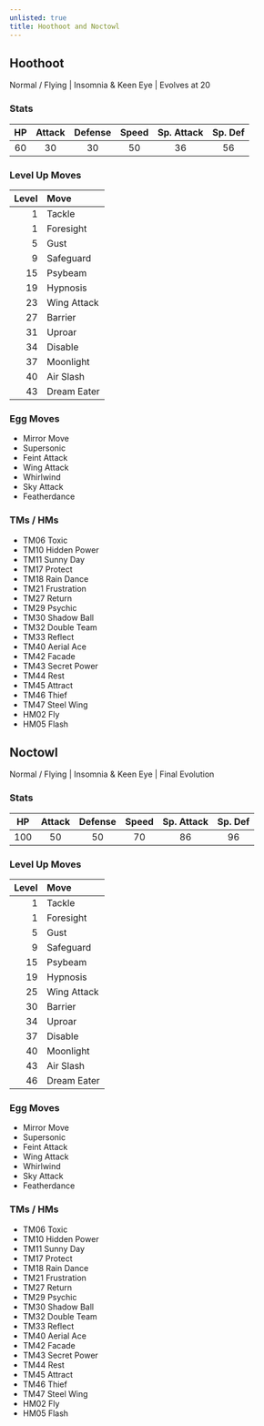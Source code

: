 ```yaml
---
unlisted: true
title: Hoothoot and Noctowl
---
```

## Hoothoot
Normal / Flying | Insomnia & Keen Eye | Evolves at 20

### Stats

| HP | Attack | Defense | Speed | Sp. Attack | Sp. Def |
|:---:|:---:|:---:|:---:|:---:|:---:|
| 60 | 30 | 30 | 50 | 36 | 56 |

### Level Up Moves

| Level | Move |
|---:|:---|
| 1 | Tackle |
| 1 | Foresight |
| 5 | Gust |
| 9 | Safeguard |
| 15 | Psybeam |
| 19 | Hypnosis |
| 23 | Wing Attack |
| 27 | Barrier |
| 31 | Uproar |
| 34 | Disable |
| 37 | Moonlight |
| 40 | Air Slash |
| 43 | Dream Eater |

### Egg Moves
 - Mirror Move
 - Supersonic
 - Feint Attack
 - Wing Attack
 - Whirlwind
 - Sky Attack
 - Featherdance

### TMs / HMs
 - TM06 Toxic
 - TM10 Hidden Power
 - TM11 Sunny Day
 - TM17 Protect
 - TM18 Rain Dance
 - TM21 Frustration
 - TM27 Return
 - TM29 Psychic
 - TM30 Shadow Ball
 - TM32 Double Team
 - TM33 Reflect
 - TM40 Aerial Ace
 - TM42 Facade
 - TM43 Secret Power
 - TM44 Rest
 - TM45 Attract
 - TM46 Thief
 - TM47 Steel Wing
 - HM02 Fly
 - HM05 Flash

## Noctowl
Normal / Flying | Insomnia & Keen Eye | Final Evolution

### Stats

| HP | Attack | Defense | Speed | Sp. Attack | Sp. Def |
|:---:|:---:|:---:|:---:|:---:|:---:|
| 100 | 50 | 50 | 70 | 86 | 96 |

### Level Up Moves

| Level | Move |
|---:|:---|
| 1 | Tackle |
| 1 | Foresight |
| 5 | Gust |
| 9 | Safeguard |
| 15 | Psybeam |
| 19 | Hypnosis |
| 25 | Wing Attack |
| 30 | Barrier |
| 34 | Uproar |
| 37 | Disable |
| 40 | Moonlight |
| 43 | Air Slash |
| 46 | Dream Eater |

### Egg Moves
 - Mirror Move
 - Supersonic
 - Feint Attack
 - Wing Attack
 - Whirlwind
 - Sky Attack
 - Featherdance

### TMs / HMs
 - TM06 Toxic
 - TM10 Hidden Power
 - TM11 Sunny Day
 - TM17 Protect
 - TM18 Rain Dance
 - TM21 Frustration
 - TM27 Return
 - TM29 Psychic
 - TM30 Shadow Ball
 - TM32 Double Team
 - TM33 Reflect
 - TM40 Aerial Ace
 - TM42 Facade
 - TM43 Secret Power
 - TM44 Rest
 - TM45 Attract
 - TM46 Thief
 - TM47 Steel Wing
 - HM02 Fly
 - HM05 Flash